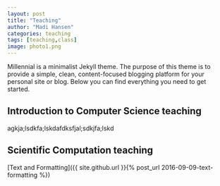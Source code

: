 ```yaml
---
layout: post
title: "Teaching"
author: "Madi Hansen"
categories: teaching
tags: [teaching,class]
image: photo1.png
---
```


Millennial is a minimalist Jekyll theme. The purpose of this theme is to provide a simple, clean, content-focused blogging platform for your personal site or blog. Below you can find everything you need to get started.

## Introduction to Computer Science teaching

agkja;lsdkfa;lskdafdksfjal;sdkjfa;lskd

## Scientific Computation teaching

[Text and Formatting]({{ site.github.url }}{% post_url 2016-09-09-text-formatting %})


